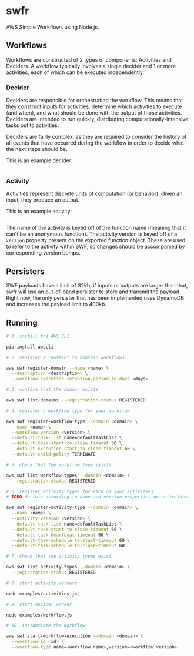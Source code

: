 # swfr

AWS Simple Workflows using Node.js.

## Workflows

Workflows are constructed of 2 types of components: Activities and Deciders.
A workflow typically involves a single decider and 1 or more activities, each
of which can be executed independently.

### Decider

Deciders are responsible for orchestrating the workflow. This means that they
construct inputs for activities, determine which activities to execute (and
when), and what should be done with the output of those activities. Deciders
are intended to run quickly, distributing computationally-intensive tasks out
to activities.

Deciders are fairly complex, as they are required to consider the history of
all events that have occurred during the workflow in order to decide what the
next steps should be.

This is an example decider:

```javascript

```

### Activity

Activities represent discrete units of computation (or behavior). Given an
input, they produce an output.

This is an example activity:

```javascript

```

The name of the activity is keyed off of the function name (meaning that it
can't be an anonymous function). The activity version is keyed off of
a `version` property present on the exported function object. These are used to
refer to the activity within SWF, so changes should be accompanied by
corresponding version bumps.

## Persisters

SWF payloads have a limit of 32kb; if inputs or outputs are larger than that,
swfr will use an out-of-band persister to store and transmit the payload. Right
now, the only persister that has been implemented uses DynamoDB and increases
the payload limit to 400kb.

## Running

```bash
# 1. install the AWS CLI

pip install awscli

# 2. register a "domain" to contain workflows:

aws swf register-domain --name <name> \
  --description <description> \
  --workflow-execution-retention-period-in-days <days>

# 3. confirm that the domain exists

aws swf list-domains --registration-status REGISTERED

# 4. register a workflow type for your workflow

aws swf register-workflow-type --domain <domain> \
  --name <name> \
  --workflow-version <version> \
  --default-task-list name=defaultTaskList \
  --default-task-start-to-close-timeout 30 \
  --default-execution-start-to-close-timeout 60 \
  --default-child-policy TERMINATE

# 5. check that the workflow type exists

aws swf list-workflow-types --domain <domain> \
  --registration-status REGISTERED

# 6. register activity types for each of your activities
# TODO do this according to name and version properties on activities

aws swf register-activity-type --domain <domain> \
  --name <name> \
  --activity-version <version> \
  --default-task-list name=defaultTaskList \
  --default-task-start-to-close-timeout 60 \
  --default-task-heartbeat-timeout 60 \
  --default-task-schedule-to-start-timeout 60 \
  --default-task-schedule-to-close-timeout 60

# 7. check that the activity types exist

aws swf list-activity-types --domain <domain> \
  --registration-status REGISTERED

# 8. start activity workers

node examples/activities.js

# 9. start decider worker

node examples/workflow.js

# 10. instantiate the workflow

aws swf start-workflow-execution --domain <domain> \
  --workflow-id <id> \
  --workflow-type name=<workflow name>,version=<workflow version>
```

